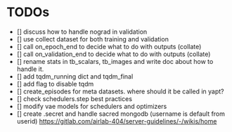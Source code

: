 # TODOs
- [] discuss how to handle nograd in validation
- [] use collect dataset for both training and validation
- [] call on_epoch_end to decide what to do with outputs (collate)
- [] call on_validation_end to decide what to do with outputs (collate)
- [] rename stats in tb_scalars, tb_images and write doc about how to handle it.
- [] add tqdm_running dict and tqdm_final
- [] add flag to disable tqdm
- [] create_episodes for meta datasets. where should it be called in yapt?
- [] check schedulers.step best practices
- [] modify vae models for schedulers and optimizers
- [] create .secret and handle sacred mongodb (username is default from userid) https://gitlab.com/airlab-404/server-guidelines/-/wikis/home
